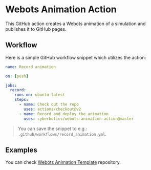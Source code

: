 # Webots Animation Action

This GitHub action creates a Webots animation of a simulation and publishes it to GitHub pages.

## Workflow

Here is a simple GitHub workflow snippet which utilizes the action:
```yaml
name: Record animation

on: [push]

jobs:
  record:
    runs-on: ubuntu-latest
    steps:
      - name: Check out the repo
        uses: actions/checkout@v2
      - name: Record and deploy the animation
        uses: cyberbotics/webots-animation-action@master
```
> You can save the snippet to e.g.: `.github/workflows/record_animation.yml`.

## Examples

You can check [Webots Animation Template](https://github.com/cyberbotics/webots-animation-template/) repository.
